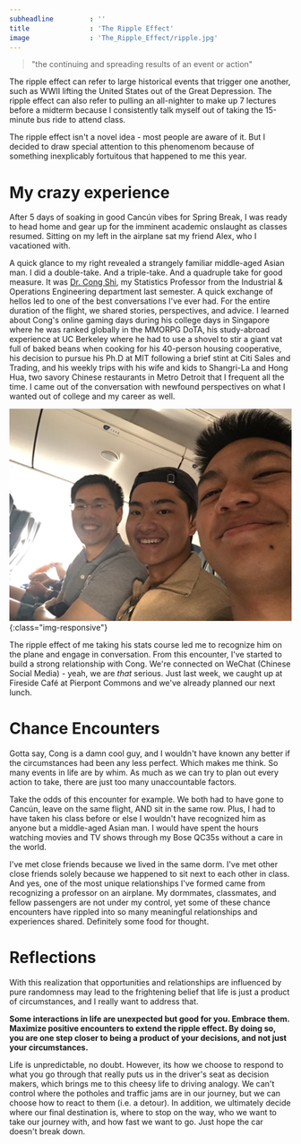 ```yaml
---
subheadline         : ''
title               : 'The Ripple Effect'
image        		: 'The_Ripple_Effect/ripple.jpg'
---
```


> "the continuing and spreading results of an event or action"

<!--more-->

The ripple effect can refer to large historical events that trigger one another, such as WWII lifting the United States out of the Great Depression. The ripple effect can also refer to pulling an all-nighter to make up 7 lectures before a midterm because I consistently talk myself out of taking the 15-minute bus ride to attend class.

The ripple effect isn't a novel idea - most people are aware of it. But I decided to draw special attention to this phenomenom because of something inexplicably fortuitous that happened to me this year.

# My crazy experience

After 5 days of soaking in good Cancún vibes for Spring Break, I was ready to head home and gear up for the imminent academic onslaught as classes resumed. Sitting on my left in the airplane sat my friend Alex, who I vacationed with.

A quick glance to my right revealed a strangely familiar middle-aged Asian man. I did a double-take. And a triple-take. And a quadruple take for good measure. It was [Dr. Cong Shi][1], my Statistics Professor from the Industrial & Operations Engineering department last semester. A quick exchange of hellos led to one of the best conversations I've ever had. For the entire duration of the flight, we shared stories, perspectives, and advice. I learned about Cong's online gaming days during his college days in Singapore where he was ranked globally in the MMORPG DoTA, his study-abroad experience at UC Berkeley where he had to use a shovel to stir a giant vat full of baked beans when cooking for his 40-person housing cooperative, his decision to pursue his Ph.D at MIT following a brief stint at Citi Sales and Trading, and his weekly trips with his wife and kids to Shangri-La and Hong Hua, two savory Chinese restaurants in Metro Detroit that I frequent all the time. I came out of the conversation with newfound perspectives on what I wanted out of college and my career as well.

![Cong, Shui, and Zhang](../images/The_Ripple_Effect/cong.JPG){:class="img-responsive"}

The ripple effect of me taking his stats course led me to recognize him on the plane and engage in conversation. From this encounter, I've started to build a strong relationship with Cong. We're connected on WeChat (Chinese Social Media) - yeah, we are *that* serious. Just last week, we caught up at Fireside Café at Pierpont Commons and we've already planned our next lunch. 

# Chance Encounters

Gotta say, Cong is a damn cool guy, and I wouldn't have known any better if the circumstances had been any less perfect. Which makes me think. So many events in life are by whim. As much as we can try to plan out every action to take, there are just too many unaccountable factors.

Take the odds of this encounter for example. We both had to have gone to Cancún, leave on the same flight, AND sit in the same row. Plus, I had to have taken his class before or else I wouldn't have recognized him as anyone but a middle-aged Asian man. I would have spent the hours watching movies and TV shows through my Bose QC35s without a care in the world.

I've met close friends because we lived in the same dorm. I've met other close friends solely because we happened to sit next to each other in class. And yes, one of the most unique relationships I've formed came from recognizing a professor on an airplane. My dormmates, classmates, and fellow passengers are not under my control, yet some of these chance encounters have rippled into so many meaningful relationships and experiences shared. Definitely some food for thought.

# Reflections

With this realization that opportunities and relationships are influenced by pure randomness may lead to the frightening belief that life is just a product of circumstances, and I really want to address that. 

**Some interactions in life are unexpected but good for you. Embrace them. Maximize positive encounters to extend the ripple effect. By doing so, you are one step closer to being a product of your decisions, and not just your circumstances.**

Life is unpredictable, no doubt. However, its how we choose to respond to what you go through that really puts us in the driver's seat as decision makers, which brings me to this cheesy life to driving analogy. We can't control where the potholes and traffic jams are in our journey, but we can choose how to react to them (i.e. a detour). In addition, we ultimately decide where our final destination is, where to stop on the way, who we want to take our journey with, and how fast we want to go. Just hope the car doesn't break down.

[1]: http://www-personal.umich.edu/~shicong/
